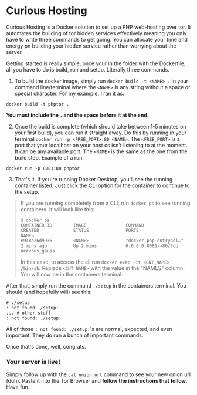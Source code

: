 # Curious Hosting
Curious Hosting is a Docker solution to set up a PHP web-hosting over tor. It automates the building of tor hidden services effectively meaning you only have to write three commands to get going. You can allocate your time and energy pn building your hidden service rather than worrying about the server.

Getting started is really simple, once your in the folder with the Dockerfile, all you have to do is build, run and setup. Literally three commands.
1. To build the docker image, simply run `docker build -t <NAME> .` in your command line/terminal where the `<NAME>` is any string without a space or special character. For my example, I ran it as:
```
docker build -t phptor .
```
**You must include the `.` and the space before it at the end.**

2. Once the build is complete (which should take between 1-5 minutes on your first build), you can run it straight away. Do this by running in your terminal `docker run -p <FREE_PORT>:80 <NAME>`. The `<FREE_PORT>` is a port that your localhost on your host os isn't listening to at the moment. It can be any available port. The `<NAME>` is the same as the one from the build step. Example of a run:
```
docker run -p 8081:80 phptor
```

3. That's it. If you're running Docker Desktop, you'll see the running container listed. Just click the CLI option for the container to continue to the setup.
 > If you are running completely from a CLI, run `docker ps` to see running containers. It will look like this:
 > ```
 > $ docker ps
 > CONTAINER ID        IMAGE               COMMAND                  CREATED             STATUS              PORTS                  NAMES
 > e948e26d9935        <NAME>              "docker-php-entrypoi…"   2 mins ago          Up 2 mins           0.0.0.0:8081->80/tcp   nervous_gauss
 > ```
 > In this case, to access the cli run `docker exec -it <CNT_NAME> /bin/sh`. Replace `<CNT_NAME>` with the value in the "NAMES" column. You will now be in the containers terminal.
 
 After that, simply run the command `./setup` in the containers terminal. You should (and hopefully will) see this:
 ```
 # ./setup
: not found ./setup:
... # other stuff
: not found: ./setup:
```
All of those `: not found: ./setup:`'s are normal, expected, and even important. They do run a bunch of important commands.

Once that's done, well, congrats.
### Your server is live!
Simply follow up with the `cat onion.url` command to see your new onion url (duh). Paste it into the Tor Browser and **follow the instructions that follow**.
Have fun.
